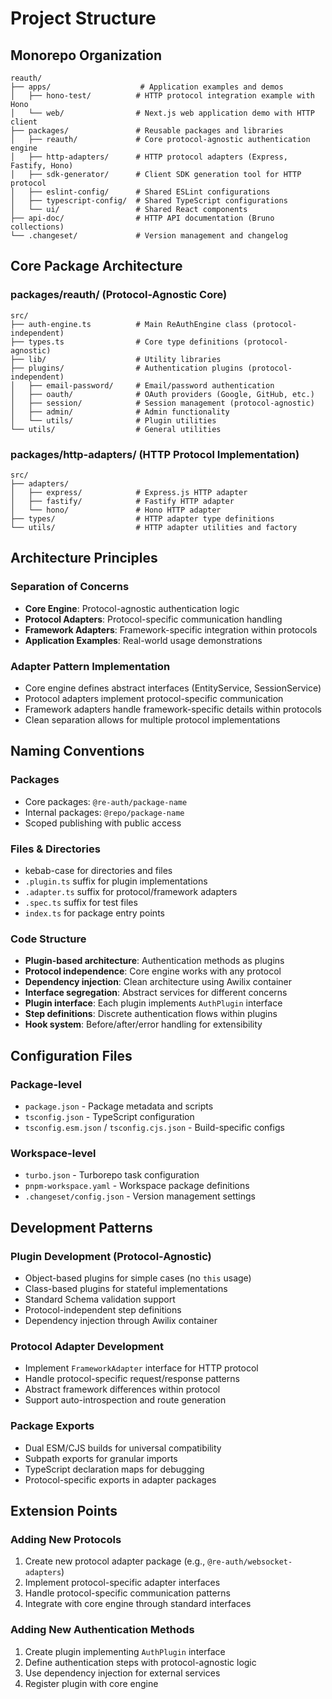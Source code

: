 # Project Structure

## Monorepo Organization

```
reauth/
├── apps/                    # Application examples and demos
│   ├── hono-test/          # HTTP protocol integration example with Hono
│   └── web/                # Next.js web application demo with HTTP client
├── packages/               # Reusable packages and libraries
│   ├── reauth/             # Core protocol-agnostic authentication engine
│   ├── http-adapters/      # HTTP protocol adapters (Express, Fastify, Hono)
│   ├── sdk-generator/      # Client SDK generation tool for HTTP protocol
│   ├── eslint-config/      # Shared ESLint configurations
│   ├── typescript-config/  # Shared TypeScript configurations
│   └── ui/                 # Shared React components
├── api-doc/                # HTTP API documentation (Bruno collections)
└── .changeset/             # Version management and changelog
```

## Core Package Architecture

### packages/reauth/ (Protocol-Agnostic Core)

```
src/
├── auth-engine.ts          # Main ReAuthEngine class (protocol-independent)
├── types.ts                # Core type definitions (protocol-agnostic)
├── lib/                    # Utility libraries
├── plugins/                # Authentication plugins (protocol-independent)
│   ├── email-password/     # Email/password authentication
│   ├── oauth/              # OAuth providers (Google, GitHub, etc.)
│   ├── session/            # Session management (protocol-agnostic)
│   ├── admin/              # Admin functionality
│   └── utils/              # Plugin utilities
└── utils/                  # General utilities
```

### packages/http-adapters/ (HTTP Protocol Implementation)

```
src/
├── adapters/
│   ├── express/            # Express.js HTTP adapter
│   ├── fastify/            # Fastify HTTP adapter
│   └── hono/               # Hono HTTP adapter
├── types/                  # HTTP adapter type definitions
└── utils/                  # HTTP adapter utilities and factory
```

## Architecture Principles

### Separation of Concerns

- **Core Engine**: Protocol-agnostic authentication logic
- **Protocol Adapters**: Protocol-specific communication handling
- **Framework Adapters**: Framework-specific integration within protocols
- **Application Examples**: Real-world usage demonstrations

### Adapter Pattern Implementation

- Core engine defines abstract interfaces (EntityService, SessionService)
- Protocol adapters implement protocol-specific communication
- Framework adapters handle framework-specific details within protocols
- Clean separation allows for multiple protocol implementations

## Naming Conventions

### Packages

- Core packages: `@re-auth/package-name`
- Internal packages: `@repo/package-name`
- Scoped publishing with public access

### Files & Directories

- kebab-case for directories and files
- `.plugin.ts` suffix for plugin implementations
- `.adapter.ts` suffix for protocol/framework adapters
- `.spec.ts` suffix for test files
- `index.ts` for package entry points

### Code Structure

- **Plugin-based architecture**: Authentication methods as plugins
- **Protocol independence**: Core engine works with any protocol
- **Dependency injection**: Clean architecture using Awilix container
- **Interface segregation**: Abstract services for different concerns
- **Plugin interface**: Each plugin implements `AuthPlugin` interface
- **Step definitions**: Discrete authentication flows within plugins
- **Hook system**: Before/after/error handling for extensibility

## Configuration Files

### Package-level

- `package.json` - Package metadata and scripts
- `tsconfig.json` - TypeScript configuration
- `tsconfig.esm.json` / `tsconfig.cjs.json` - Build-specific configs

### Workspace-level

- `turbo.json` - Turborepo task configuration
- `pnpm-workspace.yaml` - Workspace package definitions
- `.changeset/config.json` - Version management settings

## Development Patterns

### Plugin Development (Protocol-Agnostic)

- Object-based plugins for simple cases (no `this` usage)
- Class-based plugins for stateful implementations
- Standard Schema validation support
- Protocol-independent step definitions
- Dependency injection through Awilix container

### Protocol Adapter Development

- Implement `FrameworkAdapter` interface for HTTP protocol
- Handle protocol-specific request/response patterns
- Abstract framework differences within protocol
- Support auto-introspection and route generation

### Package Exports

- Dual ESM/CJS builds for universal compatibility
- Subpath exports for granular imports
- TypeScript declaration maps for debugging
- Protocol-specific exports in adapter packages

## Extension Points

### Adding New Protocols

1. Create new protocol adapter package (e.g., `@re-auth/websocket-adapters`)
2. Implement protocol-specific adapter interfaces
3. Handle protocol-specific communication patterns
4. Integrate with core engine through standard interfaces

### Adding New Authentication Methods

1. Create plugin implementing `AuthPlugin` interface
2. Define authentication steps with protocol-agnostic logic
3. Use dependency injection for external services
4. Register plugin with core engine
